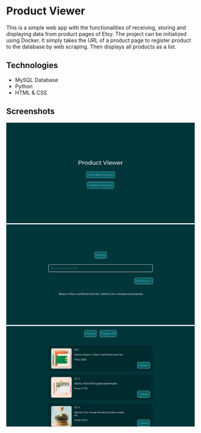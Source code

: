 # Product Viewer
This is a simple web app with the functionalities of receiving, storing and displaying data from product pages of Etsy. The project can be initialized using Docker. It simply takes the URL of a product page to register product to the database by web scraping. Then displays all products as a list.

## Technologies
* MySQL Database
* Python
* HTML & CSS

## Screenshots
![Home](/screenshots/screenshot-1.png)
![Add Product](/screenshots/screenshot-2.png)
![Products](/screenshots/screenshot-3.png)
